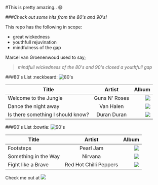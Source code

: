 #This is pretty amazing.. :smile:

###*Check out some hits from the 80's and 90's!*

This repo has the following in scope:
- great wickedness
- youthfull rejuvination
- mindfulness of the gap

Marcel van Groenenwoud used to say;
> *mindfull wickedness of the 80's and 90's closed a youthfull gap*

###80's List :neckbeard:
![80's](http://pulseradio.fm/wp-content/uploads/2014/08/80s-are-back.jpg)

Title | Artist | Album
----------|:-----------:|----------:|
Welcome to the Jungle |  Guns N' Roses | <img src =http://upload.wikimedia.org/wikipedia/en/e/ea/GnR--UseYourIllusion1.jpg>
Dance the night away |  Van Halen | <img src =http://rymimg.com/lk/f/l/5fdf72f6d125fee97fbd312f825f697d/1884638.jpg>
Is there something I should know? | Duran Duran | <img src =http://img3.wikia.nocookie.net/__cb20121011105402/duranduran/images/2/2b/Decade_-_Portugal_7_93178_1_album_wikipedia_duran_duran.jpg>

###90's List :bowtie:
![90's](http://2.bp.blogspot.com/-atyCEv6JMik/TxNd1DjAQMI/AAAAAAAACqg/FOtv9Wzs9_k/s1600/90%2527s+banner.jpg)

Title | Artist | Album
----------|:-----------:|----------:|
Footsteps | Pearl Jam | <img src =http://www.spin.com/sites/all/files/130711-pearl-jam-lightning-bolt_0.jpg>
Something in the Way | Nirvana | <img src= http://www.solarnavigator.net/music/music_images/Nirvana_Nevermind_album_cover.jpg>
Fight like a Brave | Red Hot Chilli Peppers | <img src =http://3.bp.blogspot.com/_fZYKawWb-KA/TDoAC9dPHNI/AAAAAAAAC1o/jVdVZG3J1-s/s1600/Red_Hot_Chili_Peppers_002.jpg>

Check me out at
[<img src="http://www.reactiongifs.com/r/swsw.gif">](http://www.linkedin.com/joelkonijn)
